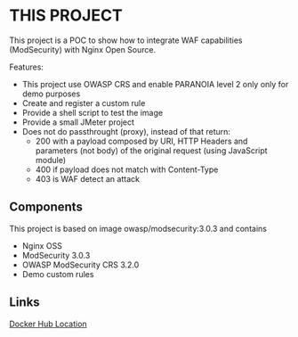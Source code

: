 # THIS PROJECT
This project is a POC to show how to integrate WAF capabilities (ModSecurity) with Nginx Open Source.

Features:
- This project use OWASP CRS and enable PARANOIA level 2 only only for demo purposes
- Create and register a custom rule 
- Provide a shell script to test the image
- Provide a small JMeter project
- Does not do passthrought (proxy), instead of that return:
  - 200 with a payload composed by URI, HTTP Headers and parameters (not body) of the original request (using JavaScript module)
  - 400 if payload does not match with Content-Type
  - 403 is WAF detect an attack


## Components

This project is based on image owasp/modsecurity:3.0.3 and contains
- Nginx OSS
- ModSecurity 3.0.3
- OWASP ModSecurity CRS 3.2.0
- Demo custom rules

## Links

[Docker Hub Location](https://hub.docker.com/repository/docker/emmerson/modsecurity-owasp-nginx-oss)
